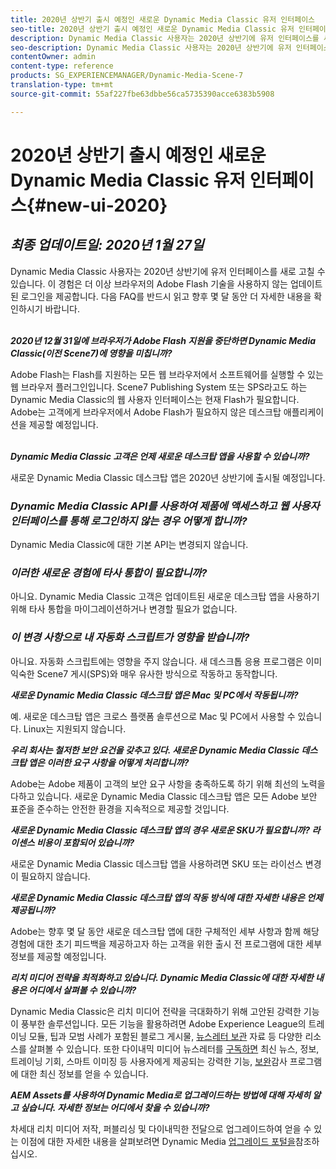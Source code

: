 ```yaml
---
title: 2020년 상반기 출시 예정인 새로운 Dynamic Media Classic 유저 인터페이스
seo-title: 2020년 상반기 출시 예정인 새로운 Dynamic Media Classic 유저 인터페이스
description: Dynamic Media Classic 사용자는 2020년 상반기에 유저 인터페이스를 새로 고칠 수 있습니다. 이 기능을 통해 중요한 리소스에 대한 링크가 포함된 업데이트된 로그인이 제공되며, 이 업데이트는 더 이상 브라우저의 Adobe Flash 기술을 사용하지 않습니다.
seo-description: Dynamic Media Classic 사용자는 2020년 상반기에 유저 인터페이스를 새로 고칠 수 있습니다. 이 기능을 통해 중요한 리소스에 대한 링크가 포함된 업데이트된 로그인이 제공되며, 이 업데이트는 더 이상 브라우저의 Adobe Flash 기술을 사용하지 않습니다.
contentOwner: admin
content-type: reference
products: SG_EXPERIENCEMANAGER/Dynamic-Media-Scene-7
translation-type: tm+mt
source-git-commit: 55af227fbe63dbbe56ca5735390acce6383b5908

---
```



# 2020년 상반기 출시 예정인 새로운 Dynamic Media Classic 유저 인터페이스{#new-ui-2020}

## _최종 업데이트일: 2020년 1월 27일_

Dynamic Media Classic 사용자는 2020년 상반기에 유저 인터페이스를 새로 고칠 수 있습니다. 이 경험은 더 이상 브라우저의 Adobe Flash 기술을 사용하지 않는 업데이트된 로그인을 제공합니다. 다음 FAQ를 반드시 읽고 향후 몇 달 동안 더 자세한 내용을 확인하시기 바랍니다.

\
**_2020년 12월 31일에 브라우저가 Adobe Flash 지원을 중단하면 Dynamic Media Classic(이전 Scene7)에 영향을 미칩니까?_**

Adobe Flash는 Flash를 지원하는 모든 웹 브라우저에서 소프트웨어를 실행할 수 있는 웹 브라우저 플러그인입니다. Scene7 Publishing System 또는 SPS라고도 하는 Dynamic Media Classic의 웹 사용자 인터페이스는 현재 Flash가 필요합니다. Adobe는 고객에게 브라우저에서 Adobe Flash가 필요하지 않은 데스크탑 애플리케이션을 제공할 예정입니다.

\
**_Dynamic Media Classic 고객은 언제 새로운 데스크탑 앱을 사용할 수 있습니까?_**

새로운 Dynamic Media Classic 데스크탑 앱은 2020년 상반기에 출시될 예정입니다.

### **_Dynamic Media Classic API를 사용하여 제품에 액세스하고 웹 사용자 인터페이스를 통해 로그인하지 않는 경우 어떻게 합니까?_**

Dynamic Media Classic에 대한 기본 API는 변경되지 않습니다.

### **_이러한 새로운 경험에 타사 통합이 필요합니까?_**

아니요. Dynamic Media Classic 고객은 업데이트된 새로운 데스크탑 앱을 사용하기 위해 타사 통합을 마이그레이션하거나 변경할 필요가 없습니다.

### **_이 변경 사항으로 내 자동화 스크립트가 영향을 받습니까?_**

아니요. 자동화 스크립트에는 영향을 주지 않습니다. 새 데스크톱 응용 프로그램은 이미 익숙한 Scene7 게시(SPS)와 매우 유사한 방식으로 작동하고 동작합니다.

**_새로운 Dynamic Media Classic 데스크탑 앱은 Mac 및 PC에서 작동됩니까?_**

예. 새로운 데스크탑 앱은 크로스 플랫폼 솔루션으로 Mac 및 PC에서 사용할 수 있습니다. Linux는 지원되지 않습니다.

**_우리 회사는 철저한 보안 요건을 갖추고 있다. 새로운 Dynamic Media Classic 데스크탑 앱은 이러한 요구 사항을 어떻게 처리합니까?_**

Adobe는 Adobe 제품이 고객의 보안 요구 사항을 충족하도록 하기 위해 최선의 노력을 다하고 있습니다. 새로운 Dynamic Media Classic 데스크탑 앱은 모든 Adobe 보안 표준을 준수하는 안전한 환경을 지속적으로 제공할 것입니다.

**_새로운 Dynamic Media Classic 데스크탑 앱의 경우 새로운 SKU가 필요합니까? 라이센스 비용이 포함되어 있습니까?_**

새로운 Dynamic Media Classic 데스크탑 앱을 사용하려면 SKU 또는 라이선스 변경이 필요하지 않습니다.

**_새로운 Dynamic Media Classic 데스크탑 앱의 작동 방식에 대한 자세한 내용은 언제 제공됩니까?_**

Adobe는 향후 몇 달 동안 새로운 데스크탑 앱에 대한 구체적인 세부 사항과 함께 해당 경험에 대한 초기 피드백을 제공하고자 하는 고객을 위한 출시 전 프로그램에 대한 세부 정보를 제공할 예정입니다.

**_리치 미디어 전략을 최적화하고 있습니다. Dynamic Media Classic에 대한 자세한 내용은 어디에서 살펴볼 수 있습니까?_**

Dynamic Media Classic은 리치 미디어 전략을 극대화하기 위해 고안된 강력한 기능이 풍부한 솔루션입니다. 모든 기능을 활용하려면 Adobe Experience League의 트레이닝 모듈, 팁과 모범 사례가 포함된 블로그 게시물, [뉴스레터 보관](https://guided.adobe.com/?launch=AEM-5a#recommended/solutions/experience-manager) 자료 등 다양한 리소스를 [](dynamic-media-newsletter.md)살펴볼 수 있습니다. 또한 다이내믹 미디어 뉴스레터를 [구독하면](https://www.adobe.com/subscription/dynamic-media-newsletter.html) 최신 뉴스, 정보, 트레이닝 기회, 스마트 이미징 등 사용자에게 제공되는 강력한 기능, [보완](https://helpx.adobe.com/experience-manager/6-3/assets/using/imaging-faq.html)감사 프로그램에 대한 최신 정보를 얻을 수 있습니다.

**_AEM Assets를 사용하여 Dynamic Media로 업그레이드하는 방법에 대해 자세히 알고 싶습니다. 자세한 정보는 어디에서 찾을 수 있습니까?_**

차세대 리치 미디어 저작, 퍼블리싱 및 다이내믹한 전달으로 업그레이드하여 얻을 수 있는 이점에 대한 자세한 내용을 살펴보려면 Dynamic Media [업그레이드 포털을](http://exploreadobe.com/dynamic-media-upgrade/)참조하십시오.


